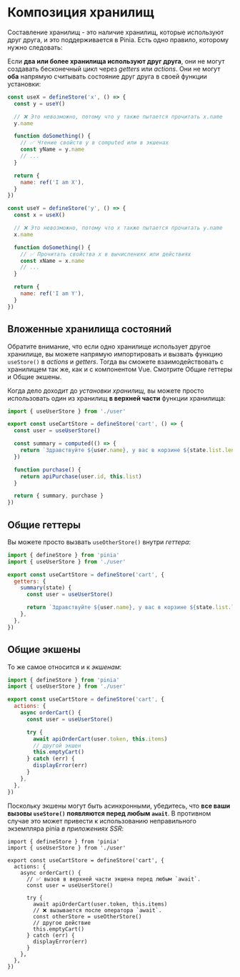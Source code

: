 # Композиция хранилищ

Составление хранилищ - это наличие хранилищ, которые используют друг друга, и это поддерживается в Pinia. Есть одно правило, которому нужно следовать:

Если **два или более хранилища используют друг друга**, они не могут создавать бесконечный цикл через _getters_ или _actions_. Они не могут **оба** напрямую считывать состояние друг друга в своей функции установки:

```js
const useX = defineStore('x', () => {
  const y = useY()

  // ❌ Это невозможно, потому что y также пытается прочитать x.name
  y.name

  function doSomething() {
    // ✅ Чтение свойств y в computed или в экшенах
    const yName = y.name
    // ...
  }

  return {
    name: ref('I am X'),
  }
})

const useY = defineStore('y', () => {
  const x = useX()

  // ❌ Это невозможно, потому что x также пытается прочитать y.name
  x.name

  function doSomething() {
    // ✅ Прочитать свойства x в вычислениях или действиях
    const xName = x.name
    // ...
  }

  return {
    name: ref('I am Y'),
  }
})
```

## Вложенные хранилища состояний

Обратите внимание, что если одно хранилище использует другое хранилище, вы можете напрямую импортировать и вызвать функцию `useStore()` в _actions_ и _getters_. Тогда вы сможете взаимодействовать с хранилищем так же, как и с компонентом Vue. Смотрите Общие геттеры и Общие экшены.

Когда дело доходит до _установки хранилищ_, вы можете просто использовать один из хранилищ **в верхней части** функции хранилища:

```ts
import { useUserStore } from './user'

export const useCartStore = defineStore('cart', () => {
  const user = useUserStore()

  const summary = computed(() => {
    return `Здравствуйте ${user.name}, у вас в корзине ${state.list.length} товаров. Их стоимость составляет ${state.price}.`
  })

  function purchase() {
    return apiPurchase(user.id, this.list)
  }

  return { summary, purchase }
})
```

## Общие геттеры

Вы можете просто вызвать `useOtherStore()` внутри _геттера_:

```js
import { defineStore } from 'pinia'
import { useUserStore } from './user'

export const useCartStore = defineStore('cart', {
  getters: {
    summary(state) {
      const user = useUserStore()

      return `Здравствуйте ${user.name}, у вас в корзине ${state.list.length} товаров. Их стоимость составляет ${state.price}.`
    },
  },
})
```

## Общие экшены

То же самое относится и к _экшенам_:

```js
import { defineStore } from 'pinia'
import { useUserStore } from './user'

export const useCartStore = defineStore('cart', {
  actions: {
    async orderCart() {
      const user = useUserStore()

      try {
        await apiOrderCart(user.token, this.items)
        // другой экшен
        this.emptyCart()
      } catch (err) {
        displayError(err)
      }
    },
  },
})
```

Поскольку экшены могут быть асинхронными, убедитесь, что **все ваши вызовы `useStore()` появляются перед любым `await`**. В противном случае это может привести к использованию неправильного экземпляра pinia _в приложениях SSR_:

```js{7-8,11-13}
import { defineStore } from 'pinia'
import { useUserStore } from './user'

export const useCartStore = defineStore('cart', {
  actions: {
    async orderCart() {
      // ✅ вызов в верхней части экшена перед любым `await`.
      const user = useUserStore()

      try {
        await apiOrderCart(user.token, this.items)
        // ❌ вызывается после оператора `await`.
        const otherStore = useOtherStore()
        // другое действие
        this.emptyCart()
      } catch (err) {
        displayError(err)
      }
    },
  },
})
```
